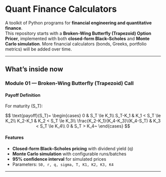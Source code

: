 # Quant Finance Calculators

A toolkit of Python programs for **financial engineering and quantitative finance**.  
This repository starts with a **Broken-Wing Butterfly (Trapezoid) Option Pricer**, implemented with both **closed-form Black–Scholes** and **Monte Carlo simulation**. More financial calculators (bonds, Greeks, portfolio metrics) will be added over time.

---

## What’s inside now

### Module 01 — Broken-Wing Butterfly (Trapezoid) Call

#### Payoff Definition
For maturity \(S_T\):


$$
\text{payoff}(S_T)=
\begin{cases}
0 & S_T \le K_1\\
S_T-K_1 & K_1 < S_T \le K_2\\
K_2-K_1 & K_2 < S_T \le K_3\\
\frac{K_2-K_1}{K_4-K_3}\(K_4-S_T) & K_3 < S_T \le K_4\\
0 & S_T > K_4~
\end{cases}
$$



#### Features
- **Closed-form Black–Scholes pricing** with dividend yield \(q\)  
- **Monte Carlo simulation** with configurable runs/batches  
- **95% confidence interval** for simulated prices  
- Parameters: `S0, r, q, sigma, T, K1, K2, K3, K4`

---



